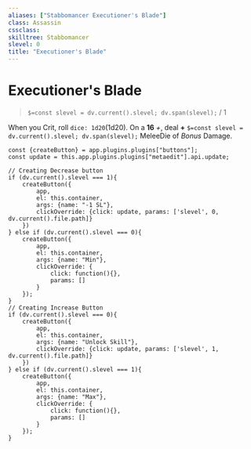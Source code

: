 ```yaml
---
aliases: ["Stabbomancer Executioner's Blade"]
class: Assassin
cssclass: 
skilltree: Stabbomancer
slevel: 0
title: "Executioner's Blade"
---
```


# Executioner's Blade
> `$=const slevel = dv.current().slevel; dv.span(slevel);` / 1

When you Crit, roll `dice: 1d20`(1d20). On a **16** *+*, deal **+** `$=const slevel = dv.current().slevel; dv.span(slevel);` MeleeDie of *Bonus* Damage.

```dataviewjs
const {createButton} = app.plugins.plugins["buttons"];
const update = this.app.plugins.plugins["metaedit"].api.update;

// Creating Decrease button
if (dv.current().slevel === 1){
    createButton({
        app,
        el: this.container,
        args: {name: "-1 SL"}, 
        clickOverride: {click: update, params: ['slevel', 0, dv.current().file.path]}
    })
} else if (dv.current().slevel === 0){
    createButton({
        app,
        el: this.container,
        args: {name: "Min"}, 
        clickOverride: {
            click: function(){},
            params: []
        }
    });
}
// Creating Increase Button
if (dv.current().slevel === 0){
    createButton({
        app,
        el: this.container,
        args: {name: "Unlock Skill"}, 
        clickOverride: {click: update, params: ['slevel', 1, dv.current().file.path]}
    })
} else if (dv.current().slevel === 1){
    createButton({
        app,
        el: this.container,
        args: {name: "Max"}, 
        clickOverride: {
            click: function(){},
            params: []
        }
    });
}
```
